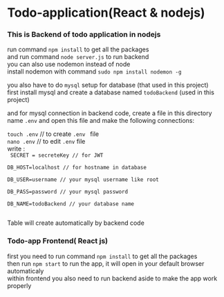 # Todo-application(React & nodejs)
### This is Backend of todo application in nodejs

run command `npm install` to get all the packages <br/>
and run command `node server.js` to run backend  <br/>
you can also use nodemon instead of node <br/>
install nodemon with command `sudo npm install nodemon -g`  <br/>

you also have to do `mysql` setup for database (that used in this project)  <br/>
first install mysql and create a database named `todoBackend` (used in this project) <br/>

and for mysql connection in backend code, create a file in this directory name `.env` and open this file and make the following connections: <br/>

`touch .env` // to create `.env ` file   <br/>
`nano .env`  // to edit `.env` file  <br/>
write :<br/>
<code>
SECRET = secreteKey  // for JWT 
  </code><br/>
  <code>
DB_HOST=localhost    // for hostname in database  </code><br/>
    <code>
DB_USER=username     // your mysql username like root  </code><br/>
      <code>
DB_PASS=password     // your mysql password  </code><br/>
        <code>
DB_NAME=todoBackend  // your database name <br/>
</code><br/>

Table will create automatically by backend code



### Todo-app Frontend( React js)

first you need to run command `npm install` to get all the packages <br/>
then run `npm start` to run the app, it will open in your default browser automaticaly <br/>
within frontend you also need to run backend aside to make the app work properly <br/>
